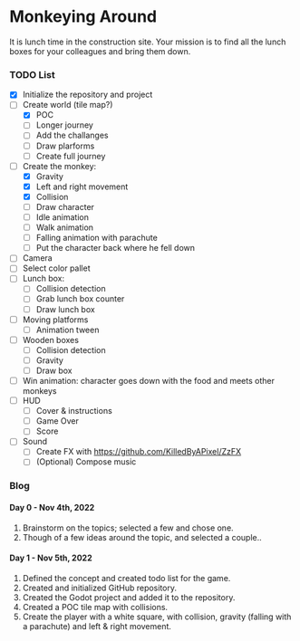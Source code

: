 # Monkeying Around

It is lunch time in the construction site. Your mission is to find all the lunch boxes for your colleagues and bring them down.

### TODO List

- [x] Initialize the repository and project 
- [ ] Create world (tile map?)
    - [x] POC
    - [ ] Longer journey
    - [ ] Add the challanges
    - [ ] Draw plarforms
    - [ ] Create full journey
- [ ] Create the monkey:
    - [x] Gravity
    - [x] Left and right movement
    - [x] Collision
    - [ ] Draw character
    - [ ] Idle animation
    - [ ] Walk animation
    - [ ] Falling animation with parachute
    - [ ] Put the character back where he fell down
- [ ] Camera
- [ ] Select color pallet
- [ ] Lunch box:
    - [ ] Collision detection
    - [ ] Grab lunch box counter
    - [ ] Draw lunch box
- [ ] Moving platforms
    - [ ] Animation tween
- [ ] Wooden boxes
    - [ ] Collision detection
    - [ ] Gravity
    - [ ] Draw box
- [ ] Win animation: character goes down with the food and meets other monkeys
- [ ] HUD
    - [ ] Cover & instructions
    - [ ] Game Over
    - [ ] Score
- [ ] Sound
    - [ ] Create FX with https://github.com/KilledByAPixel/ZzFX
    - [ ] (Optional) Compose music

### Blog

#### Day 0 - Nov 4th, 2022

1. Brainstorm on the topics; selected a few and chose one.
2. Though of a few ideas around the topic, and selected a couple..

#### Day 1 - Nov 5th, 2022

1. Defined the concept and created todo list for the game.
2. Created and initialized GitHub repository.
3. Created the Godot project and added it to the repository.
4. Created a POC tile map with collisions.
5. Create the player with a white square, with collision, gravity (falling with a parachute) and left & right movement.
